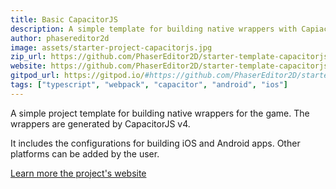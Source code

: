 ```yaml
---
title: Basic CapacitorJS
description: A simple template for building native wrappers with CapiacitorJS.
author: phasereditor2d
image: assets/starter-project-capacitorjs.jpg
zip_url: https://github.com/PhaserEditor2D/starter-template-capacitorjs/archive/refs/tags/v1.1.0.zip
website: https://github.com/PhaserEditor2D/starter-template-capacitorjs/
gitpod_url: https://gitpod.io/#https://github.com/PhaserEditor2D/starter-template-capacitorjs/
tags: ["typescript", "webpack", "capacitor", "android", "ios"]
---
```


A simple project template for building native wrappers for the game. The wrappers are generated by CapacitorJS v4.

It includes the configurations for building iOS and Android apps. Other platforms can be added by the user.

[Learn more the project's website](https://github.com/PhaserEditor2D/starter-template-capacitorjs/)